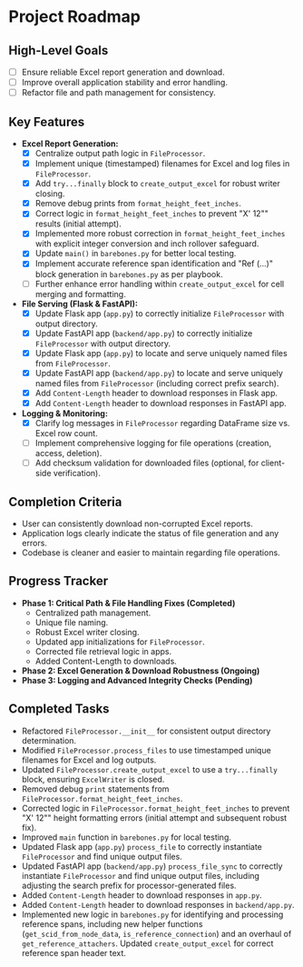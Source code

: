# Project Roadmap

## High-Level Goals
- [ ] Ensure reliable Excel report generation and download.
- [ ] Improve overall application stability and error handling.
- [ ] Refactor file and path management for consistency.

## Key Features
- **Excel Report Generation:**
  - [x] Centralize output path logic in `FileProcessor`.
  - [x] Implement unique (timestamped) filenames for Excel and log files in `FileProcessor`.
  - [x] Add `try...finally` block to `create_output_excel` for robust writer closing.
  - [x] Remove debug prints from `format_height_feet_inches`.
  - [x] Correct logic in `format_height_feet_inches` to prevent "X' 12"" results (initial attempt).
  - [x] Implemented more robust correction in `format_height_feet_inches` with explicit integer conversion and inch rollover safeguard.
  - [x] Update `main()` in `barebones.py` for better local testing.
  - [x] Implement accurate reference span identification and "Ref (...)" block generation in `barebones.py` as per playbook.
  - [ ] Further enhance error handling within `create_output_excel` for cell merging and formatting.
- **File Serving (Flask & FastAPI):**
  - [x] Update Flask app (`app.py`) to correctly initialize `FileProcessor` with output directory.
  - [x] Update FastAPI app (`backend/app.py`) to correctly initialize `FileProcessor` with output directory.
  - [x] Update Flask app (`app.py`) to locate and serve uniquely named files from `FileProcessor`.
  - [x] Update FastAPI app (`backend/app.py`) to locate and serve uniquely named files from `FileProcessor` (including correct prefix search).
  - [x] Add `Content-Length` header to download responses in Flask app.
  - [x] Add `Content-Length` header to download responses in FastAPI app.
- **Logging & Monitoring:**
  - [x] Clarify log messages in `FileProcessor` regarding DataFrame size vs. Excel row count.
  - [ ] Implement comprehensive logging for file operations (creation, access, deletion).
  - [ ] Add checksum validation for downloaded files (optional, for client-side verification).

## Completion Criteria
- User can consistently download non-corrupted Excel reports.
- Application logs clearly indicate the status of file generation and any errors.
- Codebase is cleaner and easier to maintain regarding file operations.

## Progress Tracker
- **Phase 1: Critical Path & File Handling Fixes (Completed)**
  - Centralized path management.
  - Unique file naming.
  - Robust Excel writer closing.
  - Updated app initializations for `FileProcessor`.
  - Corrected file retrieval logic in apps.
  - Added Content-Length to downloads.
- **Phase 2: Excel Generation & Download Robustness (Ongoing)**
- **Phase 3: Logging and Advanced Integrity Checks (Pending)**

## Completed Tasks
- Refactored `FileProcessor.__init__` for consistent output directory determination.
- Modified `FileProcessor.process_files` to use timestamped unique filenames for Excel and log outputs.
- Updated `FileProcessor.create_output_excel` to use a `try...finally` block, ensuring `ExcelWriter` is closed.
- Removed debug `print` statements from `FileProcessor.format_height_feet_inches`.
- Corrected logic in `FileProcessor.format_height_feet_inches` to prevent "X' 12"" height formatting errors (initial attempt and subsequent robust fix).
- Improved `main` function in `barebones.py` for local testing.
- Updated Flask app (`app.py`) `process_file` to correctly instantiate `FileProcessor` and find unique output files.
- Updated FastAPI app (`backend/app.py`) `process_file_sync` to correctly instantiate `FileProcessor` and find unique output files, including adjusting the search prefix for processor-generated files.
- Added `Content-Length` header to download responses in `app.py`.
- Added `Content-Length` header to download responses in `backend/app.py`.
- Implemented new logic in `barebones.py` for identifying and processing reference spans, including new helper functions (`get_scid_from_node_data`, `is_reference_connection`) and an overhaul of `get_reference_attachers`. Updated `create_output_excel` for correct reference span header text.
